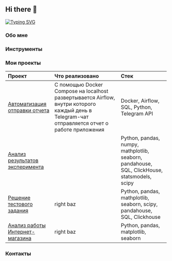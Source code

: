 ## Hi there 👋
[![Typing SVG](https://readme-typing-svg.herokuapp.com?color=%2336BCF7&lines=Data+analyst)](https://git.io/typing-svg)
### Обо мне
### Инструменты
### Мои проекты

| Проект | Что реализовано | Стек |
| :------------- | :------------- | :------------- |
| [Автоматизация отправки отчета](https://github.com/cybermarcus/daily_report_bot)| С помощью Docker Compose на localhost развертывается Airflow, внутри которого каждый день в Telegram-чат отправляется отчет о работе приложения  | Docker, Airflow, SQL, Python, Telegram API|
| [Анализ результатов эксперимента](https://github.com/cybermarcus/exp-result-analysis-recomend-alg) |     | Python, pandas, numpy, mathplotlib, seaborn, pandahouse, SQL, ClickHouse, statsmodels, scipy|
| [Решение тестового задания](https://github.com/cybermarcus/three_tasks_for_analysis) | right baz     | Python, pandas, mathplotlib, seaborn, scipy, pandahouse, SQL, Clickhouse |
| [Анализ работы Интернет-магазина](https://github.com/cybermarcus/e-commerce_analysis) | right baz     | Python, pandas, matplotlib, seaborn|

### Контакты
<!--
**cybermarcus/cybermarcus** is a ✨ _special_ ✨ repository because its `README.md` (this file) appears on your GitHub profile.

Here are some ideas to get you started:

- 🔭 I’m currently working on ...
- 🌱 I’m currently learning ...
- 👯 I’m looking to collaborate on ...
- 🤔 I’m looking for help with ...
- 💬 Ask me about ...
- 📫 How to reach me: ...
- 😄 Pronouns: ...
- ⚡ Fun fact: ...
-->
